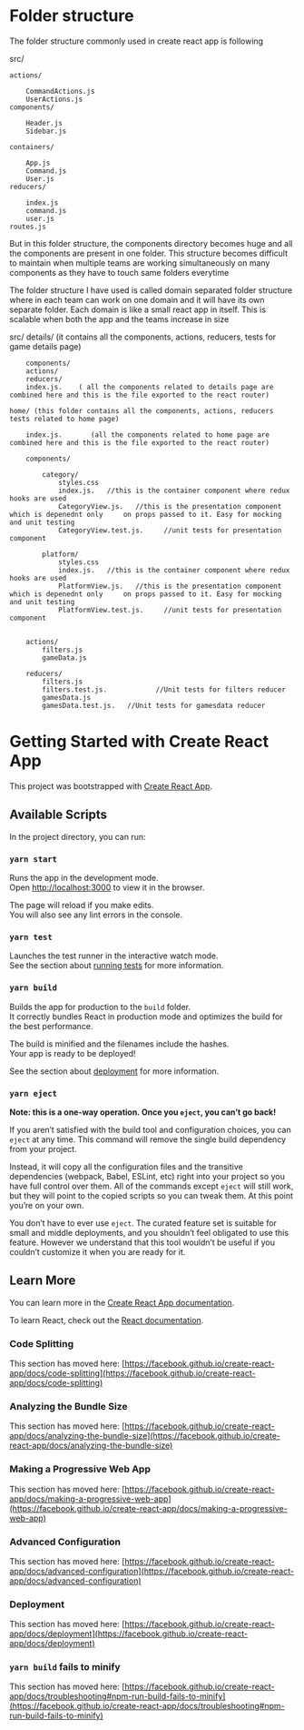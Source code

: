 # Folder structure
The folder structure commonly used in create react app is following

src/

	actions/

		CommandActions.js
		UserActions.js
	components/

		Header.js
		Sidebar.js

	containers/

		App.js
		Command.js
		User.js
	reducers/

		index.js
		command.js
		user.js
	routes.js

But in this folder structure, the components directory becomes huge and all the components are present in one folder. This structure becomes difficult to maintain when multiple teams are working simultaneously on many components as they have to touch same folders everytime

The folder structure I have used is called domain separated folder structure where in each team can work on one domain and it will have its own separate folder. Each domain is like a small react app in itself. This is scalable when both the app and the teams increase in size

src/
	details/     (it contains all the components, actions, reducers, tests for game details page)
		
		components/
		actions/
		reducers/
		index.js.    ( all the components related to details page are combined here and this is the file exported to the react router)

	home/ (this folder contains all the components, actions, reducers tests related to home page)
		
		index.js.       (all the components related to home page are combined here and this is the file exported to the react router)
		
		components/

			category/
				styles.css
				index.js.   //this is the container component where redux hooks are used
				CategoryView.js.   //this is the presentation component which is depenednt only 	on props passed to it. Easy for mocking and unit testing
				CategoryView.test.js.     //unit tests for presentation component

			platform/
				styles.css
				index.js.   //this is the container component where redux hooks are used
				PlatformView.js.   //this is the presentation component which is depenednt only 	on props passed to it. Easy for mocking and unit testing
				PlatformView.test.js.     //unit tests for presentation component


		actions/
			filters.js
			gameData.js

		reducers/
			filters.js
			filters.test.js.            //Unit tests for filters reducer
			gamesData.js
			gamesData.test.js.   //Unit tests for gamesdata reducer





# Getting Started with Create React App

This project was bootstrapped with [Create React App](https://github.com/facebook/create-react-app).

## Available Scripts

In the project directory, you can run:

### `yarn start`

Runs the app in the development mode.\
Open [http://localhost:3000](http://localhost:3000) to view it in the browser.

The page will reload if you make edits.\
You will also see any lint errors in the console.

### `yarn test`

Launches the test runner in the interactive watch mode.\
See the section about [running tests](https://facebook.github.io/create-react-app/docs/running-tests) for more information.

### `yarn build`

Builds the app for production to the `build` folder.\
It correctly bundles React in production mode and optimizes the build for the best performance.

The build is minified and the filenames include the hashes.\
Your app is ready to be deployed!

See the section about [deployment](https://facebook.github.io/create-react-app/docs/deployment) for more information.

### `yarn eject`

**Note: this is a one-way operation. Once you `eject`, you can’t go back!**

If you aren’t satisfied with the build tool and configuration choices, you can `eject` at any time. This command will remove the single build dependency from your project.

Instead, it will copy all the configuration files and the transitive dependencies (webpack, Babel, ESLint, etc) right into your project so you have full control over them. All of the commands except `eject` will still work, but they will point to the copied scripts so you can tweak them. At this point you’re on your own.

You don’t have to ever use `eject`. The curated feature set is suitable for small and middle deployments, and you shouldn’t feel obligated to use this feature. However we understand that this tool wouldn’t be useful if you couldn’t customize it when you are ready for it.

## Learn More

You can learn more in the [Create React App documentation](https://facebook.github.io/create-react-app/docs/getting-started).

To learn React, check out the [React documentation](https://reactjs.org/).

### Code Splitting

This section has moved here: [https://facebook.github.io/create-react-app/docs/code-splitting](https://facebook.github.io/create-react-app/docs/code-splitting)

### Analyzing the Bundle Size

This section has moved here: [https://facebook.github.io/create-react-app/docs/analyzing-the-bundle-size](https://facebook.github.io/create-react-app/docs/analyzing-the-bundle-size)

### Making a Progressive Web App

This section has moved here: [https://facebook.github.io/create-react-app/docs/making-a-progressive-web-app](https://facebook.github.io/create-react-app/docs/making-a-progressive-web-app)

### Advanced Configuration

This section has moved here: [https://facebook.github.io/create-react-app/docs/advanced-configuration](https://facebook.github.io/create-react-app/docs/advanced-configuration)

### Deployment

This section has moved here: [https://facebook.github.io/create-react-app/docs/deployment](https://facebook.github.io/create-react-app/docs/deployment)

### `yarn build` fails to minify

This section has moved here: [https://facebook.github.io/create-react-app/docs/troubleshooting#npm-run-build-fails-to-minify](https://facebook.github.io/create-react-app/docs/troubleshooting#npm-run-build-fails-to-minify)
